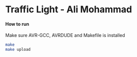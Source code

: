 # Traffic Light - Ali Mohammad

#### How to run

Make sure AVR-GCC, AVRDUDE and Makefile is installed

```zsh
make
make upload
```
